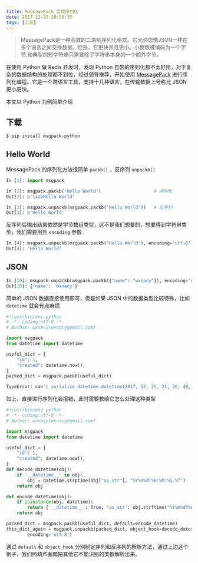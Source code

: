 ```yaml
---
title: MessagePack 实现序列化
date: 2017-12-25 20:50:35
tags: [工具]
---
```


> MessagePack是一种高效的二进制序列化格式。它允许您像JSON一样在多个语言之间交换数据。但是，它更快并且更小。小整数被编码为一个字节,和典型的短字符串只需要除了字符串本身的一个额外字节。

<!-- more --><!-- toc -->
在使用 Python 做 Redis 开发时，发现 Python 自带的序列化都不太好用，对于复杂的数据结构的处理都不到位，经过领导推荐，开始使用 [MessagePack](https://msgpack.org/) 进行序列化编程。它是一个跨语言工具，支持十几种语言，在传输数据上号称比 JSON 更小更快。

本文以 Python 为例简单介绍
## 下载
```bash
$ pip install msgpack-python
```
## Hello World
MessagePack 的序列化方法很简单 `packb()` ，反序列 `unpackb()`
```python
In [1]: import msgpack

In [2]: msgpack.packb('Hello World')                    # 序列化
Out[2]: b'\xabHello World'

In [3]: msgpack.unpackb(msgpack.packb('Hello World'))   # 反序列
Out[3]: b'Hello World'
```
反序列后输出结果依然是字节数组类型，这不是我们想要的，想要得到字符串类型，我们需要用到 `encoding` 参数
```python
In [4]: msgpack.unpackb(msgpack.packb('Hello World'), encoding='utf-8')
Out[4]: 'Hello World'
```

## JSON
```python
In [10]: msgpack.unpackb(msgpack.packb({"name": "wxnacy"}), encoding='utf-8')
Out[10]: {'name': 'wxnacy'}
```
简单的 JSON 数据直接使用即可，但是如果 JSON 中的数据类型比较特殊，比如 `datetime` 就会有点麻烦
```python
#!/usr/bin/env python
# -*- coding:utf-8 -*-
# Author: wxnacy(wxnacy@gmail.com)

import msgpack
from datetime import datetime

useful_dict = {
    "id": 1,
    "created": datetime.now(),
}
packed_dict = msgpack.packb(useful_dict)
```
```bash
TypeError: can't serialize datetime.datetime(2017, 12, 25, 21, 26, 48, 277551)
```
如上，直接进行序列化会报错，此时需要教给它怎么处理这种类型
```python
#!/usr/bin/env python
# -*- coding:utf-8 -*-
# Author: wxnacy(wxnacy@gmail.com)

import msgpack
from datetime import datetime

useful_dict = {
    "id": 1,
    "created": datetime.now(),
}
def decode_datetime(obj):
    if '__datetime__' in obj:
        obj = datetime.strptime(obj["as_str"], "%Y%m%dT%H:%M:%S.%f")
    return obj

def encode_datetime(obj):
    if isinstance(obj, datetime):
        return {'__datetime__': True, 'as_str': obj.strftime("%Y%m%dT%H:%M:%S.%f")}
    return obj

packed_dict = msgpack.packb(useful_dict, default=encode_datetime)
this_dict_again = msgpack.unpackb(packed_dict, object_hook=decode_datetime,
        encoding='utf-8')
```
通过 `default` 和 `object_hook` 分别制定序列和反序列的解析方法，通过上边这个例子，我们照葫芦画瓢把其他它不能识别的类都解析出来。

